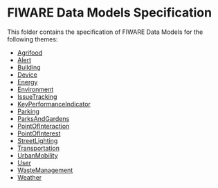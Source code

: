 # FIWARE Data Models Specification

This folder contains the specification of FIWARE Data Models for the following
themes:

-   [Agrifood](./Agrifood)
-   [Alert](./Alert)
-   [Building](./Building)
-   [Device](./Device)
-   [Energy](./Energy)
-   [Environment](./Environment)
-   [IssueTracking](./IssueTracking)
-   [KeyPerformanceIndicator](./KeyPerformanceIndicator)
-   [Parking](./Parking)
-   [ParksAndGardens](./ParksAndGardens)
-   [PointOfInteraction](./PointOfInteraction)
-   [PointOfInterest](./PointOfInterest)
-   [StreetLighting](./StreetLighting)
-   [Transportation](./Transportation)
-   [UrbanMobility](./UrbanMobility)
-   [User](./User)
-   [WasteManagement](./WasteManagement)
-   [Weather](./Weather)
